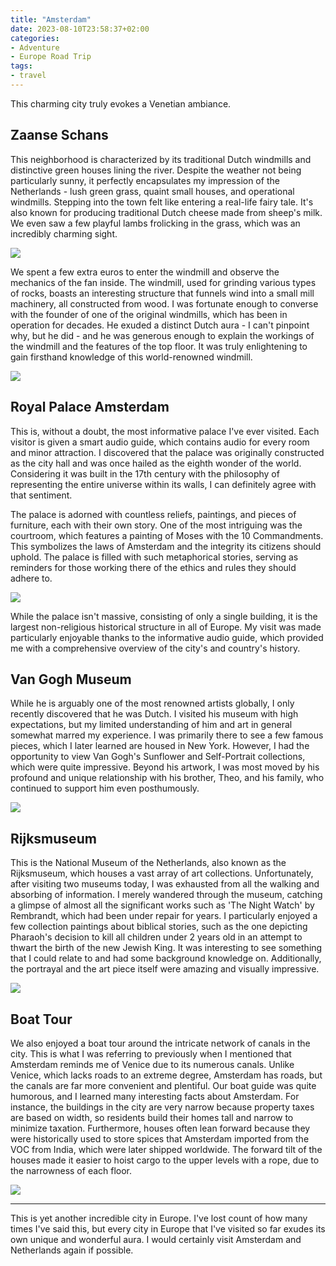 ```yaml
---
title: "Amsterdam"
date: 2023-08-10T23:58:37+02:00
categories:
- Adventure
- Europe Road Trip
tags:
- travel
---
```


This charming city truly evokes a Venetian ambiance.

## Zaanse Schans

This neighborhood is characterized by its traditional Dutch windmills and distinctive green houses lining the river. Despite the weather not being particularly sunny, it perfectly encapsulates my impression of the Netherlands - lush green grass, quaint small houses, and operational windmills. Stepping into the town felt like entering a real-life fairy tale. It's also known for producing traditional Dutch cheese made from sheep's milk. We even saw a few playful lambs frolicking in the grass, which was an incredibly charming sight.

![](https://cdn.jsdelivr.net/gh/declan-haojin/blog-image@master/2023/202308101504770.webp)

We spent a few extra euros to enter the windmill and observe the mechanics of the fan inside. The windmill, used for grinding various types of rocks, boasts an interesting structure that funnels wind into a small mill machinery, all constructed from wood. I was fortunate enough to converse with the founder of one of the original windmills, which has been in operation for decades. He exuded a distinct Dutch aura - I can't pinpoint why, but he did - and he was generous enough to explain the workings of the windmill and the features of the top floor. It was truly enlightening to gain firsthand knowledge of this world-renowned windmill.

![](https://cdn.jsdelivr.net/gh/declan-haojin/blog-image@master/2023/202308101510327.webp)

## Royal Palace Amsterdam

This is, without a doubt, the most informative palace I've ever visited. Each visitor is given a smart audio guide, which contains audio for every room and minor attraction. I discovered that the palace was originally constructed as the city hall and was once hailed as the eighth wonder of the world. Considering it was built in the 17th century with the philosophy of representing the entire universe within its walls, I can definitely agree with that sentiment. 

The palace is adorned with countless reliefs, paintings, and pieces of furniture, each with their own story. One of the most intriguing was the courtroom, which features a painting of Moses with the 10 Commandments. This symbolizes the laws of Amsterdam and the integrity its citizens should uphold. The palace is filled with such metaphorical stories, serving as reminders for those working there of the ethics and rules they should adhere to.

![](https://cdn.jsdelivr.net/gh/declan-haojin/blog-image@master/2023/202308101519045.webp)

While the palace isn't massive, consisting of only a single building, it is the largest non-religious historical structure in all of Europe. My visit was made particularly enjoyable thanks to the informative audio guide, which provided me with a comprehensive overview of the city's and country's history.

## Van Gogh Museum

While he is arguably one of the most renowned artists globally, I only recently discovered that he was Dutch. I visited his museum with high expectations, but my limited understanding of him and art in general somewhat marred my experience. I was primarily there to see a few famous pieces, which I later learned are housed in New York. However, I had the opportunity to view Van Gogh's Sunflower and Self-Portrait collections, which were quite impressive. Beyond his artwork, I was most moved by his profound and unique relationship with his brother, Theo, and his family, who continued to support him even posthumously.

![](https://cdn.jsdelivr.net/gh/declan-haojin/blog-image@master/2023/202308101523621.webp)

## Rijksmuseum

This is the National Museum of the Netherlands, also known as the Rijksmuseum, which houses a vast array of art collections. Unfortunately, after visiting two museums today, I was exhausted from all the walking and absorbing of information. I merely wandered through the museum, catching a glimpse of almost all the significant works such as 'The Night Watch' by Rembrandt, which had been under repair for years. I particularly enjoyed a few collection paintings about biblical stories, such as the one depicting Pharaoh's decision to kill all children under 2 years old in an attempt to thwart the birth of the new Jewish King. It was interesting to see something that I could relate to and had some background knowledge on. Additionally, the portrayal and the art piece itself were amazing and visually impressive.

![](https://cdn.jsdelivr.net/gh/declan-haojin/blog-image@master/2023/202308101530708.webp)

## Boat Tour

We also enjoyed a boat tour around the intricate network of canals in the city. This is what I was referring to previously when I mentioned that Amsterdam reminds me of Venice due to its numerous canals. Unlike Venice, which lacks roads to an extreme degree, Amsterdam has roads, but the canals are far more convenient and plentiful. Our boat guide was quite humorous, and I learned many interesting facts about Amsterdam. For instance, the buildings in the city are very narrow because property taxes are based on width, so residents build their homes tall and narrow to minimize taxation. Furthermore, houses often lean forward because they were historically used to store spices that Amsterdam imported from the VOC from India, which were later shipped worldwide. The forward tilt of the houses made it easier to hoist cargo to the upper levels with a rope, due to the narrowness of each floor.

![](https://cdn.jsdelivr.net/gh/declan-haojin/blog-image@master/2023/202308101538741.webp)

---

This is yet another incredible city in Europe. I've lost count of how many times I've said this, but every city in Europe that I've visited so far exudes its own unique and wonderful aura. I would certainly visit Amsterdam and Netherlands again if possible.
